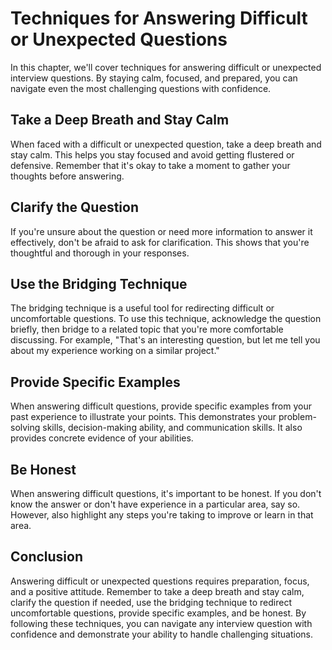 Techniques for Answering Difficult or Unexpected Questions
===============================================================================================================

In this chapter, we'll cover techniques for answering difficult or unexpected interview questions. By staying calm, focused, and prepared, you can navigate even the most challenging questions with confidence.

Take a Deep Breath and Stay Calm
--------------------------------

When faced with a difficult or unexpected question, take a deep breath and stay calm. This helps you stay focused and avoid getting flustered or defensive. Remember that it's okay to take a moment to gather your thoughts before answering.

Clarify the Question
--------------------

If you're unsure about the question or need more information to answer it effectively, don't be afraid to ask for clarification. This shows that you're thoughtful and thorough in your responses.

Use the Bridging Technique
--------------------------

The bridging technique is a useful tool for redirecting difficult or uncomfortable questions. To use this technique, acknowledge the question briefly, then bridge to a related topic that you're more comfortable discussing. For example, "That's an interesting question, but let me tell you about my experience working on a similar project."

Provide Specific Examples
-------------------------

When answering difficult questions, provide specific examples from your past experience to illustrate your points. This demonstrates your problem-solving skills, decision-making ability, and communication skills. It also provides concrete evidence of your abilities.

Be Honest
---------

When answering difficult questions, it's important to be honest. If you don't know the answer or don't have experience in a particular area, say so. However, also highlight any steps you're taking to improve or learn in that area.

Conclusion
----------

Answering difficult or unexpected questions requires preparation, focus, and a positive attitude. Remember to take a deep breath and stay calm, clarify the question if needed, use the bridging technique to redirect uncomfortable questions, provide specific examples, and be honest. By following these techniques, you can navigate any interview question with confidence and demonstrate your ability to handle challenging situations.
